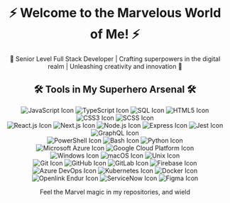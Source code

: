 <!-- Welcome Section -->
<div align="center">
<!--   <img src="https://your-image-url.com/marvel-header.jpg" alt="Marvel Header Image"> -->
  <h1>⚡ Welcome to the Marvelous World of Me! ⚡</h1>
</div>

<!-- Superhero Bio -->
<p align="center">
  🦸 Senior Level Full Stack Developer | Crafting superpowers in the digital realm | Unleashing creativity and innovation 🌌
</p>

<!-- Superhero Toolbox -->
<h2 align="center">🛠️ Tools in My Superhero Arsenal 🛠️</h2>

<!-- Superhero Skill Set -->
<div align="center">
  <img src="https://fontawesome.com/icons/javascript?style=brands" alt="JavaScript Icon" title="JavaScript">
  <img src="https://fontawesome.com/icons/typescript?style=brands" alt="TypeScript Icon" title="TypeScript">
  <img src="https://fontawesome.com/icons/database?style=solid" alt="SQL Icon" title="SQL">
  <img src="https://fontawesome.com/icons/html5?style=brands" alt="HTML5 Icon" title="HTML5">
  <img src="https://fontawesome.com/icons/css3?style=brands" alt="CSS3 Icon" title="CSS3">
  <img src="https://fontawesome.com/icons/sass?style=brands" alt="SCSS Icon" title="SCSS">
</div>

<!-- Marvelous Frameworks -->
<div align="center">
  <img src="https://simpleicons.org/icons/react.svg" alt="React.js Icon" title="React.js">
  <img src="https://simpleicons.org/icons/next-dot-js.svg" alt="Next.js Icon" title="Next.js">
  <img src="https://simpleicons.org/icons/node-dot-js.svg" alt="Node.js Icon" title="Node.js">
  <img src="https://simpleicons.org/icons/express.svg" alt="Express Icon" title="Express">
  <img src="https://simpleicons.org/icons/jest.svg" alt="Jest Icon" title="Jest">
  <img src="https://simpleicons.org/icons/graphql.svg" alt="GraphQL Icon" title="GraphQL">
</div>

<!-- Superhero Scripting -->
<div align="center">
  <img src="https://devicon.dev/devicon.git/icons/powershell/powershell-original.svg" alt="PowerShell Icon" title="PowerShell">
  <img src="https://devicon.dev/devicon.git/icons/bash/bash-original.svg" alt="Bash Icon" title="Bash">
  <img src="https://devicon.dev/devicon.git/icons/python/python-original.svg" alt="Python Icon" title="Python">
</div>

<!-- Cloud Realms -->
<div align="center">
  <img src="https://img.icons8.com/color/452/microsoft-azure.png" alt="Microsoft Azure Icon" title="Microsoft Azure">
  <img src="https://img.icons8.com/color/452/google-cloud-platform.png" alt="Google Cloud Platform Icon" title="Google Cloud Platform">
</div>

<!-- Operating Superhero Systems -->
<div align="center">
  <img src="https://material.io/resources/icons/static/icons/baseline-windows-24px.svg" alt="Windows Icon" title="Windows">
  <img src="https://material.io/resources/icons/static/icons/baseline-desktop-mac-24px.svg" alt="macOS Icon" title="macOS">
  <img src="https://material.io/resources/icons/static/icons/baseline-code-24px.svg" alt="Unix Icon" title="Unix">
</div>

<!-- DevOps Superhero Tools -->
<div align="center">
  <img src="https://fontawesome.com/icons/git?style=brands" alt="Git Icon" title="Git">
  <img src="https://fontawesome.com/icons/github?style=brands" alt="GitHub Icon" title="GitHub">
  <img src="https://simpleicons.org/icons/gitlab.svg" alt="GitLab Icon" title="GitLab">
  <img src="https://simpleicons.org/icons/firebase.svg" alt="Firebase Icon" title="Firebase">
  <img src="https://simpleicons.org/icons/azuredevops.svg" alt="Azure DevOps Icon" title="Azure DevOps">
  <img src="https://simpleicons.org/icons/kubernetes.svg" alt="Kubernetes Icon" title="Kubernetes">
  <img src="https://simpleicons.org/icons/docker.svg" alt="Docker Icon" title="Docker">
</div>

<!-- Other Marvelous Tools -->
<div align="center">
  <img src="https://img.icons8.com/color/452/openlink-endur.png" alt="Openlink Endur Icon" title="Openlink Endur">
  <img src="https://simpleicons.org/icons/servicenow.svg" alt="ServiceNow Icon" title="ServiceNow">
  <img src="https://simpleicons.org/icons/figma.svg" alt="Figma Icon" title="Figma">
</div>

<!-- Footer Section -->
<div align="center">
  <p>Feel the Marvel magic in my repositories, and wield
